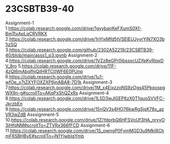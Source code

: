 # 23CSBTB39-40
Assignment-1
1.https://colab.research.google.com/drive/1gyybanKeFXumS0Xf-BmTtxApLqCRVRKX
2.https://colab.research.google.com/drive/1nYjxMfd5tVSElEUJyyrYiN7XO3b1izSQ
3.https://colab.research.google.com/github/2302A52219/23CSBTB39-40/blob/main/asss1_p3.ipynb
Assignment-2
4.https://colab.research.google.com/drive/1VZz8eGPr0ibssxcUZifeKyRlqxDV_8ro
5.https://colab.research.google.com/drive/11F-4zQI6mAbqfhjQilHRTC0WF6E0PUnp
6.https://colab.research.google.com/drive/1u1-wfOe_x7tZXYFOXZXP6jnABA8-7D1k
Assignment-3
7.https://colab.research.google.com/drive/1M_x4EixzzoNS9zOgs45PkqospgWX9n-g#scrollTo=AKqPxShQZxRs
Assignment-4
8.https://colab.research.google.com/drive/1L5D3wJlGEP6zX0T1guoSVVFC-JkrzbEn
9.https://colab.research.google.com/drive/15nQV3s4HO76kwRgSjsK78x_azVR3wZdB
Asssignment-5
10.https://colab.research.google.com/drive/1ZiYdprbQ6HFSVoUf3HA_nrvyO3iHfqNM#scrollTo=ZTVRx366fFCD
Assignment-6
11.https://colab.research.google.com/drive/1S_pwngP0FymMGD3u9MkI8ChmF6SBHByE#scrollTo=jN1YjwbIqYmb
